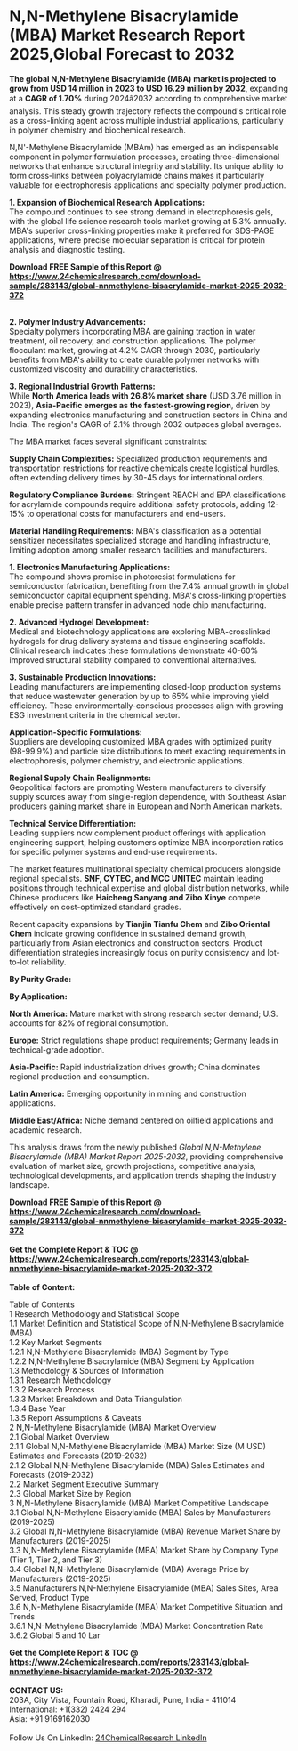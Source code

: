 <h1>N,N-Methylene Bisacrylamide (MBA) Market Research Report 2025,Global Forecast to 2032</h1><p><strong>The global N,N-Methylene Bisacrylamide (MBA) market is projected to grow from USD 14 million in 2023 to USD 16.29 million by 2032</strong>, expanding at a <strong>CAGR of 1.70%</strong> during 2024â2032 according to comprehensive market analysis. This steady growth trajectory reflects the compound's critical role as a cross-linking agent across multiple industrial applications, particularly in polymer chemistry and biochemical research.</p><p>N,N'-Methylene Bisacrylamide (MBAm) has emerged as an indispensable component in polymer formulation processes, creating three-dimensional networks that enhance structural integrity and stability. Its unique ability to form cross-links between polyacrylamide chains makes it particularly valuable for electrophoresis applications and specialty polymer production.</p><p><strong>1. Expansion of Biochemical Research Applications:</strong><br>
The compound continues to see strong demand in electrophoresis gels, with the global life science research tools market growing at 5.3% annually. MBA's superior cross-linking properties make it preferred for SDS-PAGE applications, where precise molecular separation is critical for protein analysis and diagnostic testing.</p><div><b>Download FREE Sample of this Report @ 
            <a href="https://www.24chemicalresearch.com/download-sample/283143/global-nnmethylene-bisacrylamide-market-2025-2032-372">
            https://www.24chemicalresearch.com/download-sample/283143/global-nnmethylene-bisacrylamide-market-2025-2032-372</a></b></div><br><p><strong>2. Polymer Industry Advancements:</strong><br>
Specialty polymers incorporating MBA are gaining traction in water treatment, oil recovery, and construction applications. The polymer flocculant market, growing at 4.2% CAGR through 2030, particularly benefits from MBA's ability to create durable polymer networks with customized viscosity and durability characteristics.</p><p><strong>3. Regional Industrial Growth Patterns:</strong><br>
While <strong>North America leads with 26.8% market share</strong> (USD 3.76 million in 2023), <strong>Asia-Pacific emerges as the fastest-growing region</strong>, driven by expanding electronics manufacturing and construction sectors in China and India. The region's CAGR of 2.1% through 2032 outpaces global averages.</p><p>The MBA market faces several significant constraints:</p><p><strong>Supply Chain Complexities:</strong> Specialized production requirements and transportation restrictions for reactive chemicals create logistical hurdles, often extending delivery times by 30-45 days for international orders.</p><p><strong>Regulatory Compliance Burdens:</strong> Stringent REACH and EPA classifications for acrylamide compounds require additional safety protocols, adding 12-15% to operational costs for manufacturers and end-users.</p><p><strong>Material Handling Requirements:</strong> MBA's classification as a potential sensitizer necessitates specialized storage and handling infrastructure, limiting adoption among smaller research facilities and manufacturers.</p><p><strong>1. Electronics Manufacturing Applications:</strong><br>
The compound shows promise in photoresist formulations for semiconductor fabrication, benefiting from the 7.4% annual growth in global semiconductor capital equipment spending. MBA's cross-linking properties enable precise pattern transfer in advanced node chip manufacturing.</p><p><strong>2. Advanced Hydrogel Development:</strong><br>
Medical and biotechnology applications are exploring MBA-crosslinked hydrogels for drug delivery systems and tissue engineering scaffolds. Clinical research indicates these formulations demonstrate 40-60% improved structural stability compared to conventional alternatives.</p><p><strong>3. Sustainable Production Innovations:</strong><br>
Leading manufacturers are implementing closed-loop production systems that reduce wastewater generation by up to 65% while improving yield efficiency. These environmentally-conscious processes align with growing ESG investment criteria in the chemical sector.</p><p><strong>Application-Specific Formulations:</strong><br>
	Suppliers are developing customized MBA grades with optimized purity (98-99.9%) and particle size distributions to meet exacting requirements in electrophoresis, polymer chemistry, and electronic applications.</p><p><strong>Regional Supply Chain Realignments:</strong><br>
	Geopolitical factors are prompting Western manufacturers to diversify supply sources away from single-region dependence, with Southeast Asian producers gaining market share in European and North American markets.</p><p><strong>Technical Service Differentiation:</strong><br>
	Leading suppliers now complement product offerings with application engineering support, helping customers optimize MBA incorporation ratios for specific polymer systems and end-use requirements.</p><p>The market features multinational specialty chemical producers alongside regional specialists. <strong>SNF, CYTEC, and MCC UNITEC</strong> maintain leading positions through technical expertise and global distribution networks, while Chinese producers like <strong>Haicheng Sanyang and Zibo Xinye</strong> compete effectively on cost-optimized standard grades.</p><p>Recent capacity expansions by <strong>Tianjin Tianfu Chem</strong> and <strong>Zibo Oriental Chem</strong> indicate growing confidence in sustained demand growth, particularly from Asian electronics and construction sectors. Product differentiation strategies increasingly focus on purity consistency and lot-to-lot reliability.</p><p><strong>By Purity Grade:</strong></p><p><strong>By Application:</strong></p><p><strong>North America:</strong> Mature market with strong research sector demand; U.S. accounts for 82% of regional consumption.</p><p><strong>Europe:</strong> Strict regulations shape product requirements; Germany leads in technical-grade adoption.</p><p><strong>Asia-Pacific:</strong> Rapid industrialization drives growth; China dominates regional production and consumption.</p><p><strong>Latin America:</strong> Emerging opportunity in mining and construction applications.</p><p><strong>Middle East/Africa:</strong> Niche demand centered on oilfield applications and academic research.</p><p>This analysis draws from the newly published <em>Global N,N-Methylene Bisacrylamide (MBA) Market Report 2025-2032</em>, providing comprehensive evaluation of market size, growth projections, competitive analysis, technological developments, and application trends shaping the industry landscape.</p><div><b>Download FREE Sample of this Report @ 
            <a href="https://www.24chemicalresearch.com/download-sample/283143/global-nnmethylene-bisacrylamide-market-2025-2032-372">
            https://www.24chemicalresearch.com/download-sample/283143/global-nnmethylene-bisacrylamide-market-2025-2032-372</a></b></div><br><div><b>Get the Complete Report & TOC @ 
            <a href="https://www.24chemicalresearch.com/reports/283143/global-nnmethylene-bisacrylamide-market-2025-2032-372">
            https://www.24chemicalresearch.com/reports/283143/global-nnmethylene-bisacrylamide-market-2025-2032-372</a></b></div><br>
            <b>Table of Content:</b><p>Table of Contents<br />
1 Research Methodology and Statistical Scope<br />
1.1 Market Definition and Statistical Scope of N,N-Methylene Bisacrylamide (MBA)<br />
1.2 Key Market Segments<br />
1.2.1 N,N-Methylene Bisacrylamide (MBA) Segment by Type<br />
1.2.2 N,N-Methylene Bisacrylamide (MBA) Segment by Application<br />
1.3 Methodology & Sources of Information<br />
1.3.1 Research Methodology<br />
1.3.2 Research Process<br />
1.3.3 Market Breakdown and Data Triangulation<br />
1.3.4 Base Year<br />
1.3.5 Report Assumptions & Caveats<br />
2 N,N-Methylene Bisacrylamide (MBA) Market Overview<br />
2.1 Global Market Overview<br />
2.1.1 Global N,N-Methylene Bisacrylamide (MBA) Market Size (M USD) Estimates and Forecasts (2019-2032)<br />
2.1.2 Global N,N-Methylene Bisacrylamide (MBA) Sales Estimates and Forecasts (2019-2032)<br />
2.2 Market Segment Executive Summary<br />
2.3 Global Market Size by Region<br />
3 N,N-Methylene Bisacrylamide (MBA) Market Competitive Landscape<br />
3.1 Global N,N-Methylene Bisacrylamide (MBA) Sales by Manufacturers (2019-2025)<br />
3.2 Global N,N-Methylene Bisacrylamide (MBA) Revenue Market Share by Manufacturers (2019-2025)<br />
3.3 N,N-Methylene Bisacrylamide (MBA) Market Share by Company Type (Tier 1, Tier 2, and Tier 3)<br />
3.4 Global N,N-Methylene Bisacrylamide (MBA) Average Price by Manufacturers (2019-2025)<br />
3.5 Manufacturers N,N-Methylene Bisacrylamide (MBA) Sales Sites, Area Served, Product Type<br />
3.6 N,N-Methylene Bisacrylamide (MBA) Market Competitive Situation and Trends<br />
3.6.1 N,N-Methylene Bisacrylamide (MBA) Market Concentration Rate<br />
3.6.2 Global 5 and 10 Lar</p><div><b>Get the Complete Report & TOC @ 
            <a href="https://www.24chemicalresearch.com/reports/283143/global-nnmethylene-bisacrylamide-market-2025-2032-372">
            https://www.24chemicalresearch.com/reports/283143/global-nnmethylene-bisacrylamide-market-2025-2032-372</a></b></div><br><b>CONTACT US:</b><br>
            203A, City Vista, Fountain Road, Kharadi, Pune, India - 411014<br>
            International: +1(332) 2424 294<br>
            Asia: +91 9169162030 <br><br>
            Follow Us On LinkedIn: <a href="https://www.linkedin.com/company/24chemicalresearch/">24ChemicalResearch LinkedIn</a>
